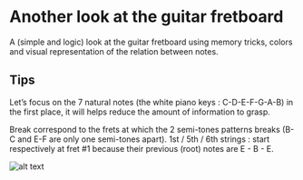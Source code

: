 # Another look at the guitar fretboard

A (simple and logic) look at the guitar fretboard using memory tricks, colors and visual representation of the relation between notes.

## Tips

Let’s focus on the 7 natural notes (the white piano keys : C-D-E-F-G-A-B) in the first place, it will helps reduce the amount of information to grasp. 

Break correspond to the frets at which the 2 semi-tones patterns breaks (B-C and E-F are only one semi-tones apart).
1st / 5th / 6th strings : start respectively at fret #1 because their previous (root) notes are E - B - E.

![alt text]([https://github.com/samsepi0lr/another-look-guitar-fretboard/img/fretboard_array.jpg](https://github.com/samsepi0lr/another-look-guitar-fretboard/blob/main/img/fretboard_array.jpg)?raw=true)
